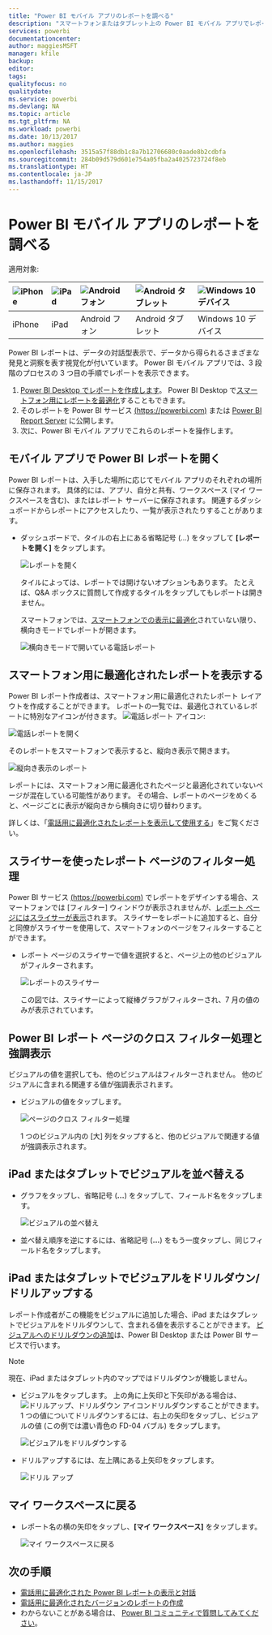 ```yaml
---
title: "Power BI モバイル アプリのレポートを調べる"
description: "スマートフォンまたはタブレット上の Power BI モバイル アプリでレポートを表示および操作する方法について説明します。 Power BI サービスまたは Power BI Desktop でレポートを作成し、モバイル アプリで操作します。 "
services: powerbi
documentationcenter: 
author: maggiesMSFT
manager: kfile
backup: 
editor: 
tags: 
qualityfocus: no
qualitydate: 
ms.service: powerbi
ms.devlang: NA
ms.topic: article
ms.tgt_pltfrm: NA
ms.workload: powerbi
ms.date: 10/13/2017
ms.author: maggies
ms.openlocfilehash: 3515a57f88db1c8a7b12706680c0aade8b2cdbfa
ms.sourcegitcommit: 284b09d579d601e754a05fba2a4025723724f8eb
ms.translationtype: HT
ms.contentlocale: ja-JP
ms.lasthandoff: 11/15/2017
---
```

# <a name="explore-reports-in-the-power-bi-mobile-apps"></a>Power BI モバイル アプリのレポートを調べる
適用対象:

| ![iPhone](media/mobile-reports-in-the-mobile-apps/ios-logo-40-px.png) | ![iPad](media/mobile-reports-in-the-mobile-apps/ios-logo-40-px.png) | ![Android フォン](media/mobile-reports-in-the-mobile-apps/android-logo-40-px.png) | ![Android タブレット](media/mobile-reports-in-the-mobile-apps/android-logo-40-px.png) | ![Windows 10 デバイス](media/mobile-reports-in-the-mobile-apps/win-10-logo-40-px.png) |
|:--- |:--- |:--- |:--- |:--- |
| iPhone |iPad |Android フォン |Android タブレット |Windows 10 デバイス |

Power BI レポートは、データの対話型表示で、データから得られるさまざまな発見と洞察を表す視覚化が付いています。 Power BI モバイル アプリでは、3 段階のプロセスの 3 つ目の手順でレポートを表示できます。

1. [Power BI Desktop でレポートを作成します](desktop-report-view.md)。 Power BI Desktop で[スマートフォン用にレポートを最適化](mobile-apps-view-phone-report.md)することもできます。 
2. そのレポートを Power BI サービス [(https://powerbi.com)](https://powerbi.com) または [Power BI Report Server](report-server/get-started.md) に公開します。  
3. 次に、Power BI モバイル アプリでこれらのレポートを操作します。

## <a name="open-a-power-bi-report-in-the-mobile-app"></a>モバイル アプリで Power BI レポートを開く
Power BI レポートは、入手した場所に応じてモバイル アプリのそれぞれの場所に保存されます。 具体的には、アプリ、自分と共有、ワークスペース (マイ ワークスペースを含む)、またはレポート サーバーに保存されます。 関連するダッシュボードからレポートにアクセスしたり、一覧が表示されたりすることがあります。

* ダッシュボードで、タイルの右上にある省略記号 (...) をタップして **[レポートを開く]** をタップします。
  
  ![レポートを開く](media/mobile-reports-in-the-mobile-apps/power-bi-android-open-report-tile.png)
  
  タイルによっては、レポートでは開けないオプションもあります。 たとえば、Q&A ボックスに質問して作成するタイルをタップしてもレポートは開きません。 
  
  スマートフォンでは、[スマートフォンでの表示に最適化](mobile-reports-in-the-mobile-apps.md#view-reports-optimized-for-phones)されていない限り、横向きモードでレポートが開きます。
  
  ![横向きモードで開いている電話レポート](media/mobile-reports-in-the-mobile-apps/power-bi-iphone-report-landscape.png)

## <a name="view-reports-optimized-for-phones"></a>スマートフォン用に最適化されたレポートを表示する
Power BI レポート作成者は、スマートフォン用に最適化されたレポート レイアウトを作成することができます。 レポートの一覧では、最適化されているレポートに特別なアイコンが付きます。 ![電話レポート アイコン](media/mobile-reports-in-the-mobile-apps/power-bi-phone-report-icon.png):

![電話レポートを開く](media/mobile-reports-in-the-mobile-apps/power-bi-android-phone-report.png)

そのレポートをスマートフォンで表示すると、縦向き表示で開きます。

![縦向き表示のレポート](media/mobile-reports-in-the-mobile-apps/07-power-bi-phone-report-portrait.png)

レポートには、スマートフォン用に最適化されたページと最適化されていないページが混在している可能性があります。 その場合、レポートのページをめくると、ページごとに表示が縦向きから横向きに切り替わります。

詳しくは、「[電話用に最適化されたレポートを表示して使用する](mobile-apps-view-phone-report.md)」をご覧ください。

## <a name="use-slicers-to-filter-a-report-page"></a>スライサーを使ったレポート ページのフィルター処理
Power BI サービス [(https://powerbi.com)](https://powerbi.com) でレポートをデザインする場合、スマートフォンでは [フィルター] ウィンドウが表示されませんが、[レポート ページにはスライサーが表示](power-bi-visualization-slicers.md)されます。 スライサーをレポートに追加すると、自分と同僚がスライサーを使用して、スマートフォンのページをフィルターすることができます。

* レポート ページのスライサーで値を選択すると、ページ上の他のビジュアルがフィルターされます。
  
  ![レポートのスライサー](media/mobile-reports-in-the-mobile-apps/power-bi-android-tablet-report-slicer.png)
  
  この図では、スライサーによって縦棒グラフがフィルターされ、7 月の値のみが表示されています。

## <a name="cross-filter-and-highlight-a-power-bi-report-page"></a>Power BI レポート ページのクロス フィルター処理と強調表示
ビジュアルの値を選択しても、他のビジュアルはフィルターされません。 他のビジュアルに含まれる関連する値が強調表示されます。

* ビジュアルの値をタップします。
  
  ![ページのクロス フィルター処理](media/mobile-reports-in-the-mobile-apps/power-bi-android-tablet-report-highlight.png)
  
  1 つのビジュアル内の [大] 列をタップすると、他のビジュアルで関連する値が強調表示されます。 

## <a name="sort-a-visual-on-an-ipad-or-a-tablet"></a>iPad またはタブレットでビジュアルを並べ替える
* グラフをタップし、省略記号 (**...**) をタップして、フィールド名をタップします。
  
   ![ビジュアルの並べ替え](media/mobile-reports-in-the-mobile-apps/power-bi-android-tablet-report-sort.png)
* 並べ替え順序を逆にするには、省略記号 (**...**) をもう一度タップし、同じフィールド名をタップします。

## <a name="drill-down-and-up-in-a-visual-on-an-ipad-or-a-tablet"></a>iPad またはタブレットでビジュアルをドリルダウン/ドリルアップする
レポート作成者がこの機能をビジュアルに追加した場合、iPad またはタブレットでビジュアルをドリルダウンして、含まれる値を表示することができます。 [ビジュアルへのドリルダウンの追加](power-bi-visualization-drill-down.md)は、Power BI Desktop または Power BI サービスで行います。 

> [!NOTE]
> 現在、iPad またはタブレット内のマップではドリルダウンが機能しません。
> 
> 

* ビジュアルをタップします。 上の角に上矢印と下矢印がある場合は、 ![ドリルアップ、ドリルダウン アイコン](media/mobile-reports-in-the-mobile-apps/power-bi-mobile-drill-up-down.png)ドリルダウンすることができます。 1 つの値についてドリルダウンするには、右上の矢印をタップし、ビジュアルの値 (この例では濃い青色の FD-04 バブル) をタップします。
  
  ![ビジュアルをドリルダウンする](media/mobile-reports-in-the-mobile-apps/power-bi-mobile-drill-down-one.png)
* ドリルアップするには、左上隅にある上矢印をタップします。
  
  ![ドリル アップ](media/mobile-reports-in-the-mobile-apps/power-bi-mobile-drill-up.png)

## <a name="go-back-to-my-workspace"></a>マイ ワークスペースに戻る
* レポート名の横の矢印をタップし、**[マイ ワークスペース]** をタップします。
  
  ![マイ ワークスペースに戻る](media/mobile-reports-in-the-mobile-apps/power-bi-iphone-report-back.png)

## <a name="next-steps"></a>次の手順
* [電話用に最適化された Power BI レポートの表示と対話](mobile-apps-view-phone-report.md)
* [電話用に最適化されたバージョンのレポートの作成](desktop-create-phone-report.md)
* わからないことがある場合は、 [Power BI コミュニティで質問してみてください](http://community.powerbi.com/)。

